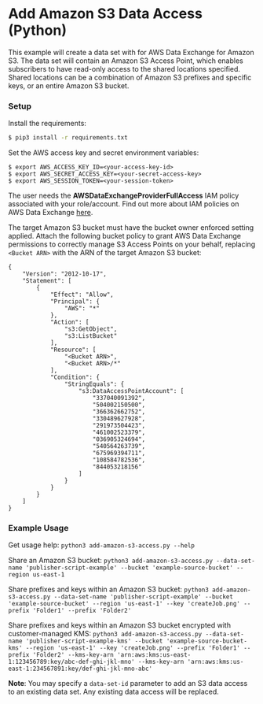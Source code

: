 # Add Amazon S3 Data Access (Python)

This example will create a data set with for AWS Data Exchange for Amazon S3. The data set will contain an
Amazon S3 Access Point, which enables subscribers to have read-only access to the shared locations specified. Shared
locations can be a combination of Amazon S3 prefixes and specific keys, or an entire Amazon S3 bucket.

### Setup

Install the requirements:

```bash
$ pip3 install -r requirements.txt
```

Set the AWS access key and secret environment variables:

```
$ export AWS_ACCESS_KEY_ID=<your-access-key-id>
$ export AWS_SECRET_ACCESS_KEY=<your-secret-access-key>
$ export AWS_SESSION_TOKEN=<your-session-token>
```

The user needs the **AWSDataExchangeProviderFullAccess** IAM policy associated with your role/account. Find out more
about IAM policies on AWS Data Exchange [here](https://docs.aws.amazon.com/data-exchange/latest/userguide/auth-access.html).

The target Amazon S3 bucket must have the bucket owner enforced setting applied. Attach the following bucket policy to grant AWS Data Exchange permissions to
correctly manage S3 Access Points on your behalf, replacing `<Bucket ARN>` with the ARN of the target Amazon S3
bucket:

```
{
    "Version": "2012-10-17",
    "Statement": [
        {
            "Effect": "Allow",
            "Principal": {
                "AWS": "*"
            },
            "Action": [
                "s3:GetObject",
                "s3:ListBucket"
            ],
            "Resource": [
                "<Bucket ARN>",
                "<Bucket ARN>/*"
            ],
            "Condition": {
                "StringEquals": {
                    "s3:DataAccessPointAccount": [
                        "337040091392",
                        "504002150500",
                        "366362662752",
                        "330489627928",
                        "291973504423",
                        "461002523379",
                        "036905324694",
                        "540564263739",
                        "675969394711",
                        "108584782536",
                        "844053218156"
                    ]
                }
            }
        }
    ]
}
```

### Example Usage

Get usage help: `python3 add-amazon-s3-access.py --help`

Share an Amazon S3 bucket: `python3 add-amazon-s3-access.py --data-set-name 'publisher-script-example' --bucket 'example-source-bucket' --region us-east-1`

Share prefixes and keys within an Amazon S3 bucket: `python3 add-amazon-s3-access.py --data-set-name 'publisher-script-example' --bucket 'example-source-bucket' --region 'us-east-1' --key 'createJob.png' --prefix 'Folder1' --prefix 'Folder2'`

Share prefixes and keys within an Amazon S3 bucket encrypted with customer-managed KMS: `python3 add-amazon-s3-access.py --data-set-name 'publisher-script-example-kms' --bucket 'example-source-bucket-kms' --region 'us-east-1' --key 'createJob.png' --prefix 'Folder1' --prefix 'Folder2' --kms-key-arn 'arn:aws:kms:us-east-1:123456789:key/abc-def-ghi-jkl-mno' --kms-key-arn 'arn:aws:kms:us-east-1:234567891:key/def-ghi-jkl-mno-abc'`

**Note**: You may specify a `data-set-id` parameter to add an S3 data access to an existing data set. Any existing
data access will be replaced.
